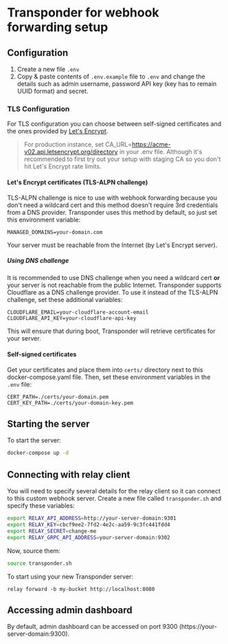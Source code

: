
# Transponder for webhook forwarding setup


## Configuration

1. Create a new file `.env`
2. Copy & paste contents of `.env.example` file to `.env` and change the details such as admin username, password API key (key has to remain UUID format) and secret.

### TLS Configuration

For TLS configuration you can choose between self-signed certificates and the ones provided by [Let's Encrypt](https://letsencrypt.org/). 

> For production instance, set CA_URL=https://acme-v02.api.letsencrypt.org/directory in your .env file. Although it's recommended to first try out your setup with staging CA so you don't hit Let's Encrypt rate limits.

#### Let's Encrypt certificates (TLS-ALPN challenge)

TLS-ALPN challenge is nice to use with webhook forwarding because you don't need a wildcard cert and this method doesn't require 3rd credentials from a DNS provider. Transponder uses this method by default, so just set this environment variable:

```
MANAGED_DOMAINS=your-domain.com
```

Your server must be reachable from the Internet (by Let's Encrypt server).

##### Using DNS challenge 

It is recommended to use DNS challenge when you need a wildcard cert **or** your server is not reachable from the public Internet. Transponder supports Cloudflare as a DNS challenge provider. To use it instead of the TLS-ALPN challenge, set these additional variables:

```
CLOUDFLARE_EMAIL=your-cloudflare-account-email
CLOUDFLARE_API_KEY=your-cloudflare-api-key
```

This will ensure that during boot, Transponder will retrieve certificates for your server.

#### Self-signed certificates

Get your certificates and place them into `certs/` directory next to this docker-compose.yaml file. Then, set these environment variables in the `.env` file:

```
CERT_PATH=./certs/your-domain.pem
CERT_KEY_PATH=./certs/your-domain-key.pem
```

## Starting the server

To start the server: 

```bash
docker-compose up -d
```

## Connecting with relay client

You will need to specify several details for the relay client so it can connect to this custom webhook server. Create a new file called `transponder.sh` and specify these variables:

```bash
export RELAY_API_ADDRESS=http://your-server-domain:9301
export RELAY_KEY=cbcf9ee2-7fd2-4e2c-aa59-9c3fc441fdd4
export RELAY_SECRET=change-me
export RELAY_GRPC_API_ADDRESS=your-server-domain:9302    
```

Now, source them:

```bash
source transponder.sh
```

To start using your new Transponder server:

```
relay forward -b my-bucket http://localhost:8080
```

## Accessing admin dashboard

By default, admin dashboard can be accessed on port 9300 (https://your-server-domain:9300). 